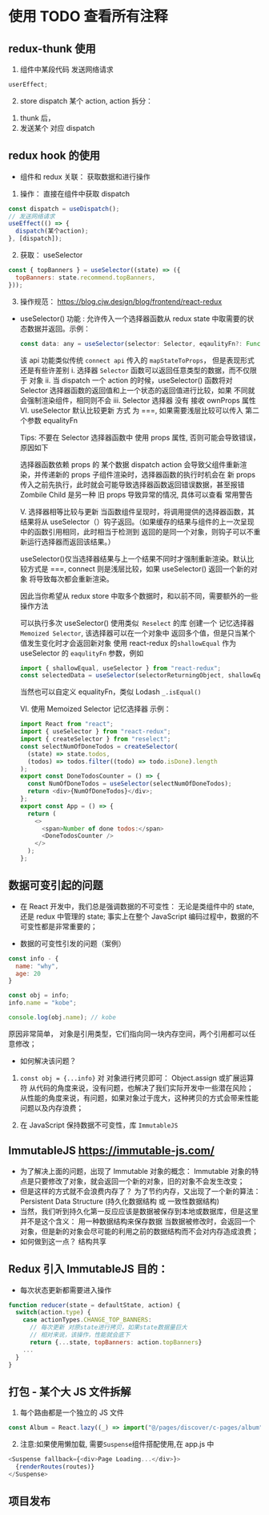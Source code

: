 # 使用 TODO 查看所有注释

## redux-thunk 使用

1. 组件中某段代码 发送网络请求

```js
userEffect;
```

2. store dispatch 某个 action, action 拆分：

1) thunk 后，
2) 发送某个 对应 dispatch

## redux hook 的使用

- 组件和 redux 关联： 获取数据和进行操作

1. 操作： 直接在组件中获取 dispatch

```js
const dispatch = useDispatch();
// 发送网络请求
useEffect(() => {
  dispatch(某个action);
}, [dispatch]);
```

2. 获取： useSelector

```js
const { topBanners } = useSelector((state) => ({
  topBanners: state.recommend.topBanners,
}));
```

3. 操作规范： https://blog.cjw.design/blog/frontend/react-redux

- useSelector()
  功能 :
  允许传入一个选择器函数从 redux state 中取需要的状态数据并返回。示例：

  ```js
  const data: any = useSelector(selector: Selector, eqaulityFn?: Function)
  ```

  该 api 功能类似传统 `connect api` 传入的 `mapStateToProps`， 但是表现形式还是有些许差别
  i. 选择器 `Selector` 函数可以返回任意类型的数据，而不仅限于 对象
  ii. 当 dispatch 一个 action 的时候，useSelector() 函数将对 Selector 选择器函数的返回值和上一个状态的返回值进行比较，如果 不同就会强制渲染组件，相同则不会
  iii. Selector 选择器 没有 接收 ownProps 属性
  VI. useSelector 默认比较更新 方式 为 ===, 如果需要浅层比较可以传入 第二个参数 equalityFn

  Tips: 不要在 Selector 选择器函数中 使用 props 属性, 否则可能会导致错误， 原因如下

  选择器函数依赖 props 的 某个数据
  dispatch action 会导致父组件重新渲染，并传递新的 props
  子组件渲染时，选择器函数的执行时机会在 新 props 传入之前先执行，此时就会可能导致选择器函数返回错误数据，甚至报错 Zombile Child 是另一种 旧 props 导致异常的情况, 具体可以查看 常用警告

  V. 选择器相等比较与更新
  当函数组件呈现时，将调用提供的选择器函数，其结果将从 useSelector（）钩子返回。（如果缓存的结果与组件的上一次呈现中的函数引用相同，此时相当于检测到 返回的是同一个对象，则钩子可以不重新运行选择器而返回该结果。）

  useSelector()仅当选择器结果与上一个结果不同时才强制重新渲染。默认比较方式是 ===, connect 则是浅层比较，如果 useSelector() 返回一个新的对象 将导致每次都会重新渲染。

  因此当你希望从 redux store 中取多个数据时，和以前不同，需要额外的一些操作方法

  可以执行多次 useSelector()
  使用类似` Reselect` 的库 创建一个 记忆选择器 `Memoized Selector`, 该选择器可以在一个对象中 返回多个值，但是只当某个值发生变化时才会返回新对象
  使用 react-redux 的`shallowEqual` 作为 useSelector 的 `eaqulityFn` 参数，例如

  ```js
  import { shallowEqual, useSelector } from "react-redux";
  const selectedData = useSelector(selectorReturningObject, shallowEqual);
  ```

  当然也可以自定义 equalityFn，类似 Lodash `_.isEqual()`

  VI. 使用 Memoized Selector 记忆选择器 示例：

  ```js
  import React from "react";
  import { useSelector } from "react-redux";
  import { createSelector } from "reselect";
  const selectNumOfDoneTodos = createSelector(
    (state) => state.todos,
    (todos) => todos.filter((todo) => todo.isDone).length
  );
  export const DoneTodosCounter = () => {
    const NumOfDoneTodos = useSelector(selectNumOfDoneTodos);
    return <div>{NumOfDoneTodos}</div>;
  };
  export const App = () => {
    return (
      <>
        <span>Number of done todos:</span>
        <DoneTodosCounter />
      </>
    );
  };
  ```

## 数据可变引起的问题

- 在 React 开发中，我们总是强调数据的不可变性：
  无论是类组件中的 state,还是 redux 中管理的 state;
  事实上在整个 JavaScript 编码过程中，数据的不可变性都是非常重要的；

- 数据的可变性引发的问题（案例）

```js
const info - {
  name: "why",
  age: 20
}

const obj = info;
info.name = "kobe";

console.log(obj.name); // kobe
```

原因非常简单， 对象是引用类型，它们指向同一块内存空间，两个引用都可以任意修改；

- 如何解决该问题？

1. `const obj = {...info}` 对 对象进行拷贝即可： Object.assign 或扩展运算符
   从代码的角度来说，没有问题，也解决了我们实际开发中一些潜在风险；
   从性能的角度来说，有问题，如果对象过于庞大，这种拷贝的方式会带来性能问题以及内存浪费；

2. 在 JavaScript 保持数据不可变性，库 `ImmutableJS`

## ImmutableJS https://immutable-js.com/

- 为了解决上面的问题，出现了 Immutable 对象的概念：
  Immutable 对象的特点是只要修改了对象，就会返回一个新的对象，旧的对象不会发生改变；
- 但是这样的方式就不会浪费内存了？
  为了节约内存，又出现了一个新的算法： Persistent Data Structure (持久化数据结构 或 一致性数据结构)
- 当然，我们听到持久化第一反应应该是数据被保存到本地或数据库，但是这里并不是这个含义：
  用一种数据结构来保存数据
  当数据被修改时，会返回一个对象，但是新的对象会尽可能的利用之前的数据结构而不会对内存造成浪费；
- 如何做到这一点？ 结构共享

## Redux 引入 ImmutableJS 目的：

- 每次状态更新都需要进入操作

```js
function reducer(state = defaultState, action) {
  switch(action.type) {
    case actionTypes.CHANGE_TOP_BANNERS:
      // 每次更新 对原state进行拷贝，如果state数据量巨大
      // 相对来说，该操作，性能就会底下
      return {...state, topBanners: action.topBanners}
    ...
  }
}

```

## 打包 - 某个大 JS 文件拆解

1. 每个路由都是一个独立的 JS 文件

```js
const Album = React.lazy((_) => import("@/pages/discover/c-pages/album"));
```

2. 注意:如果使用懒加载, 需要`Suspense`组件搭配使用,在 app.js 中

```js
<Suspense fallback={<div>Page Loading...</div>}>
  {renderRoutes(routes)}
</Suspense>
```

## 项目发布
